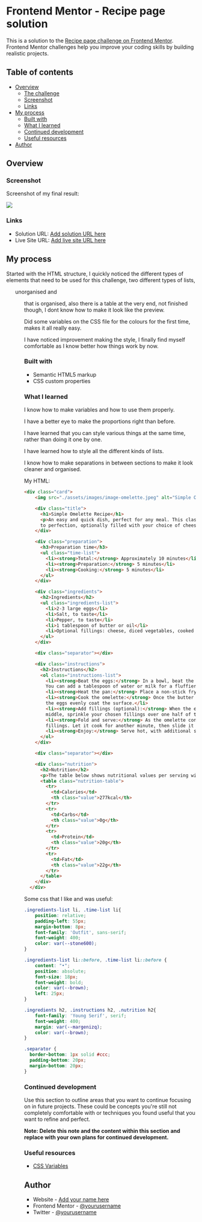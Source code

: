 # Frontend Mentor - Recipe page solution

This is a solution to the [Recipe page challenge on Frontend Mentor](https://www.frontendmentor.io/challenges/recipe-page-KiTsR8QQKm). Frontend Mentor challenges help you improve your coding skills by building realistic projects. 

## Table of contents

- [Overview](#overview)
  - [The challenge](#the-challenge)
  - [Screenshot](#screenshot)
  - [Links](#links)
- [My process](#my-process)
  - [Built with](#built-with)
  - [What I learned](#what-i-learned)
  - [Continued development](#continued-development)
  - [Useful resources](#useful-resources)
- [Author](#author)

## Overview

### Screenshot

Screenshot of my final result:

![](./screenshot.jpg)


### Links

- Solution URL: [Add solution URL here](https://your-solution-url.com)
- Live Site URL: [Add live site URL here](https://your-live-site-url.com)

## My process

Started with the HTML structure, I quickly noticed the different types of elements that need to be used for this challenge, two different types of lists, <ul> unorganised and <ol> that is organised, also there is a table at the very end, not finished though, I dont know how to make it look like the preview.

Did some variables on the CSS file for the colours for the first time, makes it all really easy.

I have noticed improvement making the style, I finally find myself comfortable as I know better how things work by now.

### Built with

- Semantic HTML5 markup
- CSS custom properties


### What I learned

I know how to make variables and how to use them properly.

I have a better eye to make the proportions right than before.

I have learned that you can style various things at the same time, rather than doing it one by one.

I have learned how to style all the different kinds of lists.

I know how to make separations in between sections to make it look cleaner and organised.

My HTML:

```html
<div class="card">
    <img src="./assets/images/image-omelette.jpeg" alt="Simple Omelette">

    <div class="title">
      <h1>Simple Omelette Recipe</h1>
      <p>An easy and quick dish, perfect for any meal. This classic omelette combines beaten eggs cooked
      to perfection, optionally filled with your choice of cheese, vegetables, or meats.</p>
    </div>

    <div class="preparation">
      <h3>Preparation time</h3>
      <ul class="time-list">
        <li><strong>Total:</strong> Approximately 10 minutes</li>
        <li><strong>Preparation:</strong> 5 minutes</li>
        <li><strong>Cooking:</strong> 5 minutes</li>
      </ul>
    </div>

    <div class="ingredients">
      <h2>Ingredients</h2>
      <ul class="ingredients-list">
        <li>2-3 large eggs</li>
        <li>Salt, to taste</li>
        <li>Pepper, to taste</li>
        <li>1 tablespoon of butter or oil</li>
        <li>Optional fillings: cheese, diced vegetables, cooked meats, herbs</li>
      </ul>
    </div>

    <div class="separator"></div>

    <div class="instructions">
      <h2>Instructions</h2>
      <ol class="instructions-list">
        <li><strong>Beat the eggs:</strong> In a bowl, beat the eggs with a pinch of salt and pepper until they are well mixed. 
        You can add a tablespoon of water or milk for a fluffier texture.</li>
        <li><strong>Heat the pan:</strong> Place a non-stick frying pan over medium heat and add butter or oil.</li>
        <li><strong>Cook the omelette:</strong> Once the butter is melted and bubbling, pour in the eggs. Tilt the pan to ensure 
        the eggs evenly coat the surface.</li>
        <li><strong>Add fillings (optional):</strong> When the eggs begin to set at the edges but are still slightly runny in the 
        middle, sprinkle your chosen fillings over one half of the omelette.</li>
        <li><strong>Fold and serve:</strong> As the omelette continues to cook, carefully lift one edge and fold it over the 
        fillings. Let it cook for another minute, then slide it onto a plate.</li>
        <li><strong>Enjoy:</strong> Serve hot, with additional salt and pepper if needed.</li>
      </ol>
    </div>

    <div class="separator"></div>

    <div class="nutrition">
      <h2>Nutrition</h2>
      <p>The table below shows nutritional values per serving without the additional fillings.</p>
      <table class="nutrition-table">
        <tr>
          <td>Calories</td>
          <th class="value">277kcal</th>
        </tr>
        <tr>
          <td>Carbs</td>
          <th class="value">0g</th>
        </tr>
        <tr>
          <td>Protein</td>
          <th class="value">20g</th>
        </tr>
        <tr>
          <td>Fat</td>
          <th class="value">22g</th>
        </tr>
      </table>
    </div>
  </div>
```

Some css that I like and was useful:

```css
.ingredients-list li, .time-list li{
    position: relative;
    padding-left: 55px;
    margin-bottom: 8px;
    font-family: 'Outfit', sans-serif;
    font-weight: 400;
    color: var(--stone600);
}

.ingredients-list li::before, .time-list li::before {
    content: "•";
    position: absolute;
    font-size: 18px;
    font-weight: bold;
    color: var(--brown);
    left: 25px;
}

.ingredients h2, .instructions h2, .nutrition h2{
    font-family: 'Young Serif', serif;
    font-weight: 400;
    margin: var(--margenizq);
    color: var(--brown);
}

.separator {
  border-bottom: 1px solid #ccc;
  padding-bottom: 20px;
  margin-bottom: 20px;
}

```


### Continued development

Use this section to outline areas that you want to continue focusing on in future projects. These could be concepts you're still not completely comfortable with or techniques you found useful that you want to refine and perfect.

**Note: Delete this note and the content within this section and replace with your own plans for continued development.**

### Useful resources

- [CSS Variables](https://www.w3schools.com/css/css3_variables.asp)

## Author

- Website - [Add your name here](https://www.your-site.com)
- Frontend Mentor - [@yourusername](https://www.frontendmentor.io/profile/yourusername)
- Twitter - [@yourusername](https://www.twitter.com/yourusername)
